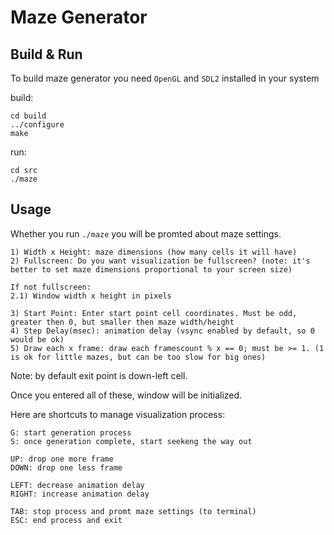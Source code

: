 # Maze Generator
## Build & Run
To build maze generator you need `OpenGL` and `SDL2` installed in your system

build:

	cd build
	../configure
	make

run:
	
	cd src
	./maze

## Usage

Whether you run `./maze` you will be promted about maze settings.

	1) Width x Height: maze dimensions (how many cells it will have)
	2) Fullscreen: Do you want visualization be fullscreen? (note: it's better to set maze dimensions proportional to your screen size)

	If not fullscreen:
	2.1) Window width x height in pixels

	3) Start Point: Enter start point cell coordinates. Must be odd, greater then 0, but smaller then maze width/height
	4) Step Delay(msec): animation delay (vsync enabled by default, so 0 would be ok)
	5) Draw each x frame: draw each framescount % x == 0; must be >= 1. (1 is ok for little mazes, but can be too slow for big ones)

Note: by default exit point is down-left cell.

Once you entered all of these, window will be initialized.

Here are shortcuts to manage visualization process:

	G: start generation process
	S: once generation complete, start seekeng the way out
	
	UP: drop one more frame
	DOWN: drop one less frame
	
	LEFT: decrease animation delay
	RIGHT: increase animation delay

	TAB: stop process and promt maze settings (to terminal)
	ESC: end process and exit